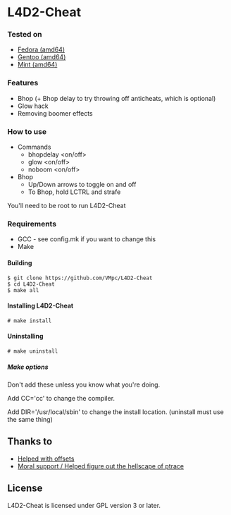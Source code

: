 # L4D2-Cheat

### Tested on
- [Fedora (amd64)](https://getfedora.org/)
- [Gentoo (amd64)](https://www.gentoo.org/)
- [Mint (amd64)](https://linuxmint.com/)

### Features
- Bhop (+ Bhop delay to try throwing off anticheats, which is optional)
- Glow hack
- Removing boomer effects

### How to use
- Commands
  - bhopdelay <on/off>
  - glow <on/off>
  - noboom <on/off>
- Bhop
  - Up/Down arrows to toggle on and off
  - To Bhop, hold LCTRL and strafe

You'll need to be root to run L4D2-Cheat

### Requirements
- GCC - see config.mk if you want to change this
- Make

#### Building
```
$ git clone https://github.com/VMpc/L4D2-Cheat
$ cd L4D2-Cheat
$ make all
```

#### Installing L4D2-Cheat
```
# make install
```

#### Uninstalling
```
# make uninstall
```

##### Make options

Don't add these unless you know what you're doing.

Add CC='cc' to change the compiler.

Add DIR='/usr/local/sbin' to change the install location. (uninstall must use the same thing)

## Thanks to
- [Helped with offsets](https://github.com/StrafeTx)
- [Moral support / Helped figure out the hellscape of ptrace](https://github.com/StrafeReaver)

## License
L4D2-Cheat is licensed under GPL version 3 or later.
